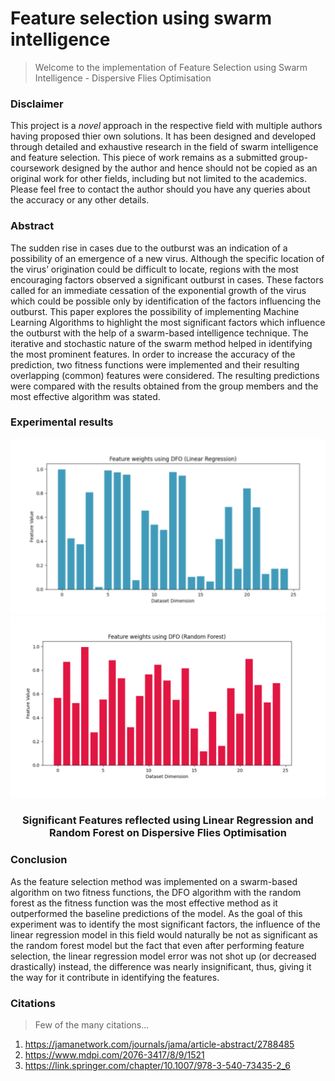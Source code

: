 # Feature selection using swarm intelligence

> Welcome to the implementation of Feature Selection using Swarm Intelligence - Dispersive Flies Optimisation

<h3>Disclaimer</h3>
This project is a <i>novel</i> approach in the respective field with multiple authors having proposed thier own solutions.
It has been designed and developed through detailed and exhaustive research in the field of swarm intelligence and feature selection.
This piece of work remains as a submitted group-coursework designed by the author and hence should not be copied as an original work for other fields, including but not limited to the academics.
Please feel free to contact the author should you have any queries about the accuracy or any other details.

<h3>Abstract</h3>
The sudden rise in cases due to the outburst was an indication of a possibility of an emergence of a new virus. Although the specific location of the virus’ origination could be difficult to locate, regions with the most encouraging factors observed a significant outburst in cases. These factors called for an immediate cessation of the exponential growth of the virus which could be possible only by identification of the factors influencing the outburst. This paper explores the possibility of implementing Machine Learning Algorithms to highlight the most significant factors which influence the outburst with the help of a
swarm-based intelligence technique. The iterative and stochastic nature of the swarm method helped in identifying the most prominent features. In order to increase the accuracy of the prediction, two fitness functions were implemented and their resulting overlapping (common) features were considered. The resulting predictions were compared with the results obtained from the group members and the most effective algorithm was stated.

<h3>Experimental results</h3>
<p align="center">
  <img src="lr.png">
  <img src="rf.png">
</p>
<h3 align="center">Significant Features reflected using Linear Regression and Random Forest on Dispersive Flies Optimisation</h4>

<h3>Conclusion</h3>

As the feature selection method was implemented on a swarm-based algorithm on two fitness functions, the DFO algorithm with the random forest as the fitness function was
the most effective method as it outperformed the baseline predictions of the model. As the goal of this experiment was to identify the most significant factors, the influence of the linear regression model in this field would naturally be not as significant as the random forest model but the fact that even after performing feature selection, the linear regression model error was not shot up (or decreased drastically) instead, the difference was nearly insignificant, thus, giving it the way for it contribute in identifying the features.

<h3>Citations</h3>

> Few of the many citations...
1. https://jamanetwork.com/journals/jama/article-abstract/2788485
2. https://www.mdpi.com/2076-3417/8/9/1521
3. https://link.springer.com/chapter/10.1007/978-3-540-73435-2_6
